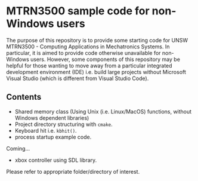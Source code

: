 # MTRN3500 sample code for non-Windows users

The purpose of this repository is to provide some starting code for UNSW MTRN3500 - Computing Applications in Mechatronics Systems. In particular, it is aimed to provide code otherwise unavailable for non-Windows users. However, some components of this repository may be helpful for those wanting to move away from a particular integrated development environment (IDE) i.e. build large projects without Microsoft Visual Studio (which is different from Visual Studio Code).

## Contents

- Shared memory class (Using Unix (i.e. Linux/MacOS) functions, without Windows dependent libraries)
- Project directory structuring with ```cmake```.
- Keyboard hit i.e. ```kbhit()```.
- process startup example code.

Coming...
- xbox controller using SDL library.

Please refer to appropriate folder/directory of interest.
